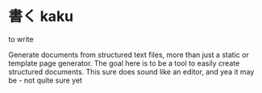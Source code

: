 # 書く kaku
to write 

Generate documents from structured text files, more than just a static or template page generator. The goal here is to be a tool to easily create structured documents.
This sure does sound like an editor, and yea it may be - not quite sure yet
